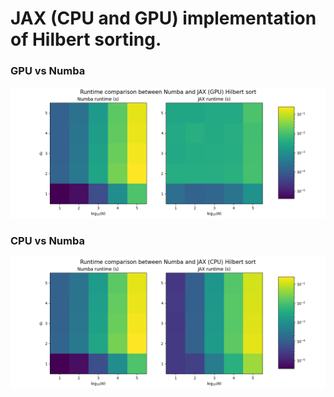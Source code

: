 # JAX (CPU and GPU) implementation of Hilbert sorting.


### GPU vs Numba
![gpu.png](gpu.png)

### CPU vs Numba
![cpu.png](cpu.png)